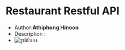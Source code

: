 # Restaurant Restful API
* Author:**Athiphong Hinoon**
* Description : 
* ![รูปตัวเอง](https://github.com/lNewED/Webapi1/assets/120123210/f07d4a72-7725-43c9-8a8b-32fc28e7244d)